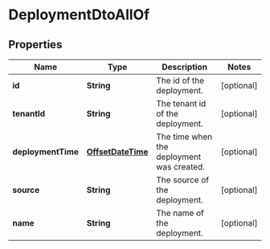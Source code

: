 

# DeploymentDtoAllOf

## Properties

Name | Type | Description | Notes
------------ | ------------- | ------------- | -------------
**id** | **String** | The id of the deployment. |  [optional]
**tenantId** | **String** | The tenant id of the deployment. |  [optional]
**deploymentTime** | [**OffsetDateTime**](OffsetDateTime.md) | The time when the deployment was created. |  [optional]
**source** | **String** | The source of the deployment. |  [optional]
**name** | **String** | The name of the deployment. |  [optional]



